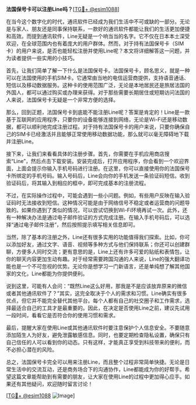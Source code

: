 **法国保号卡可以注册Line吗？**[[TG💪+ @esim1088](https://t.me/s/esim1088)]

在当今这个数字化的时代，通讯软件已经成为我们生活中不可或缺的一部分。无论是与家人、朋友还是同事保持联系，一款好的通讯软件都能让我们的生活更加便捷和高效。而提到通讯软件，Line无疑是一个响当当的名字。它不仅在日本本土深受欢迎，在全球范围内也有着庞大的用户群体。然而，对于持有法国保号卡（SIM卡）的用户来说，是否也能轻松注册并使用Line呢？本文将详细解答这一问题，并为读者提供一些实用的小技巧。

首先，让我们简单了解一下什么是法国保号卡。法国保号卡，顾名思义，就是一种可以在法国使用的手机SIM卡。它通常由当地的电信运营商提供，支持语音通话、短信以及移动数据服务。这种卡的使用范围广泛，无论是本地居民还是旅居法国的外国人，都可以通过购买或办理来获得。对于那些需要长期居住或短期访问法国的人来说，法国保号卡无疑是一个非常方便的选择。

那么，回到正题，法国保号卡到底能不能注册Line呢？答案是肯定的！Line是一款基于互联网的应用程序，只要你的设备能够连接到网络，无论是Wi-Fi还是移动数据，都可以顺利地完成注册过程。对于持有法国保号卡的用户来说，只要你确保自己的SIM卡已经激活并且能够正常使用移动数据功能，那么就可以毫无障碍地下载并注册Line。

接下来，让我们来看看具体的注册步骤。首先，你需要在手机应用商店搜索“Line”，然后点击下载安装。安装完成后，打开应用程序，你会看到一个欢迎界面，上面会提示你输入手机号码进行注册。在这里，你可以直接使用你的法国保号卡所绑定的手机号码。输入号码后，Line会向你的手机发送一条验证码短信。收到验证码后，将其输入到相应的框中，即可完成基本的注册流程。

不过，在实际操作过程中，可能会遇到一些小问题。例如，有些用户反映在输入验证码时无法接收到短信。这种情况可能是由于网络信号不稳定或者运营商的问题导致的。如果你遇到了类似的情况，可以尝试切换到Wi-Fi环境再试一次。此外，还有一种解决办法是通过电子邮件验证的方式完成注册。在输入手机号码后，可以选择“通过电子邮件注册”，然后按照提示填写相关信息即可。

当然，除了基本的注册之外，Line还有很多实用的功能值得我们探索。比如，你可以添加好友，通过文字、语音、视频等多种方式与他们保持联系；你还可以创建群聊，方便多人同时交流；更有意思的是，Line上还有许多可爱的贴纸和表情包，让你的聊天内容更加生动有趣。对于经常需要跨国沟通的人来说，Line的强大翻译功能也是一个不可忽视的优势。无论你是想学习一门新语言，还是单纯想了解其他国家的文化，Line都能为你提供便利。

说到这里，可能有人会问：“既然Line这么好用，那我是不是应该放弃原来的微信或者其他通讯软件了？”其实，这完全取决于个人的需求和习惯。Line确实有很多优点，但它并不能完全替代其他平台。每个人都有自己的社交圈子和工作需求，选择最适合自己的工具才是最重要的。因此，在决定是否使用Line之前，建议先试用一段时间，看看它是否符合你的使用习惯和需求。

最后，提醒大家在使用Line或其他通讯软件时要注意保护个人信息安全。不要随意添加陌生人为好友，避免泄露敏感信息。同时，也要定期检查隐私设置，确保只有自己信任的人可以看到你的动态。只有这样，才能真正享受到科技带来的便利，而不必担心潜在的风险。

总之，法国保号卡完全可以用来注册Line，而且整个过程非常简单快捷。无论是日常生活中的交流互动，还是商务场合下的沟通协作，Line都能成为你的好帮手。希望这篇文章能帮助到有需要的朋友，让大家在使用Line的过程中更加得心应手。如果还有其他疑问，欢迎随时留言讨论！

[[TG💪+ @esim1088](https://t.me/s/esim1088) ![Image](https://i.postimg.cc/4NQfJmqS/Snipaste-2025-05-13-00-14-12.png)]